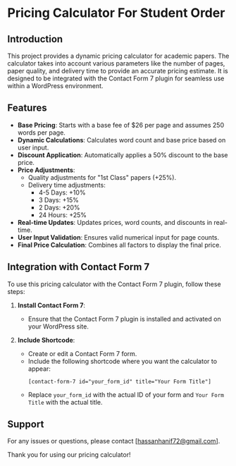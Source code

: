 # Pricing Calculator For Student Order

## Introduction

This project provides a dynamic pricing calculator for academic papers. The calculator takes into account various parameters like the number of pages, paper quality, and delivery time to provide an accurate pricing estimate. It is designed to be integrated with the Contact Form 7 plugin for seamless use within a WordPress environment.

## Features

- **Base Pricing**: Starts with a base fee of $26 per page and assumes 250 words per page.
- **Dynamic Calculations**: Calculates word count and base price based on user input.
- **Discount Application**: Automatically applies a 50% discount to the base price.
- **Price Adjustments**:
  - Quality adjustments for "1st Class" papers (+25%).
  - Delivery time adjustments:
    - 4-5 Days: +10%
    - 3 Days: +15%
    - 2 Days: +20%
    - 24 Hours: +25%
- **Real-time Updates**: Updates prices, word counts, and discounts in real-time.
- **User Input Validation**: Ensures valid numerical input for page counts.
- **Final Price Calculation**: Combines all factors to display the final price.

## Integration with Contact Form 7

To use this pricing calculator with the Contact Form 7 plugin, follow these steps:

1. **Install Contact Form 7**:
   - Ensure that the Contact Form 7 plugin is installed and activated on your WordPress site.

2. **Include Shortcode**:
   - Create or edit a Contact Form 7 form.
   - Include the following shortcode where you want the calculator to appear:
     ```
     [contact-form-7 id="your_form_id" title="Your Form Title"]
     ```
   - Replace `your_form_id` with the actual ID of your form and `Your Form Title` with the actual title.

## Support

For any issues or questions, please contact [hassanhanif72@gmail.com].

Thank you for using our pricing calculator!
